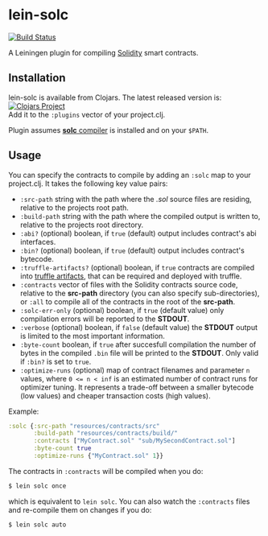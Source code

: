 # lein-solc

[![Build Status](https://travis-ci.org/district0x/lein-solc.svg?branch=master)](https://travis-ci.org/district0x/lein-solc)

A Leiningen plugin for compiling [Solidity](https://solidity.readthedocs.io/) smart contracts.

## Installation

lein-solc is available from Clojars. The latest released version is: <br>
[![Clojars Project](https://img.shields.io/clojars/v/lein-solc.svg)](https://clojars.org/lein-solc) <br>
Add it to the `:plugins` vector of your project.clj.

Plugin assumes [**solc** compiler](http://solidity.readthedocs.io/en/v0.4.21/installing-solidity.html) is installed and on your `$PATH`.

## Usage

You can specify the contracts to compile by adding an `:solc` map to your project.clj.
It takes the following key value pairs:
* `:src-path` string with the path where the *.sol* source files are residing, relative to the projects root path.
* `:build-path` string with the path where the compiled output is written to, relative to the projects root directory.
* `:abi?` (optional) boolean, if `true` (default) output includes contract's abi interfaces. 
* `:bin?` (optional) boolean, if `true` (default) output includes contract's bytecode. 
* `:truffle-artifacts?` (optional) boolean, if `true` contracts are compiled into [truffle artifacts](https://truffleframework.com/docs/truffle/getting-started/running-migrations#artifacts-require-), that can be required and deployed with truffle. 
* `:contracts` vector of files with the Solidity contracts source code, relative to the **src-path** directory (you can also specify sub-directories), or `:all` to compile all of the contracts in the root of the **src-path**.
* `:solc-err-only` (optional) boolean, if `true` (default value) only compilation errors will be reported to the **STDOUT**.
* `:verbose` (optional) boolean, if `false` (default value) the **STDOUT** output is limited to the most important information.
* `:byte-count` boolean, if `true` after succesfull compilation the number of bytes in the compiled `.bin` file will be printed to the **STDOUT**. Only valid if `:bin?` is set to `true`.
* `:optimize-runs` (optional) map of contract filenames and parameter `n` values, where `0 <= n < inf` is an estimated number of contract runs for optimizer tuning. It represents a trade-off between a smaller bytecode (low values) and cheaper transaction costs (high values).

Example:

```clojure
:solc {:src-path "resources/contracts/src"
       :build-path "resources/contracts/build/"
       :contracts ["MyContract.sol" "sub/MySecondContract.sol"]
       :byte-count true
       :optimize-runs {"MyContract.sol" 1}}
```

The contracts in `:contracts` will be compiled when you do:

```bash
$ lein solc once
```

which is equivalent to `lein solc`. You can also watch the `:contracts` files and re-compile them on changes if you do:

```bash
$ lein solc auto
```
